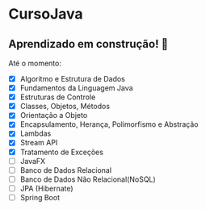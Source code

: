 # CursoJava

## Aprendizado em construção! 🚀

Até o momento:

- [x] Algoritmo e Estrutura de Dados
- [x] Fundamentos da Linguagem Java
- [x] Estruturas de Controle
- [x] Classes, Objetos, Métodos
- [x] Orientação a Objeto
- [x] Encapsulamento, Herança, Polimorfismo e Abstração
- [x] Lambdas
- [x] Stream API
- [x] Tratamento de Exceções
- [ ] JavaFX
- [ ] Banco de Dados Relacional
- [ ] Banco de Dados Não Relacional(NoSQL)
- [ ] JPA (Hibernate)
- [ ] Spring Boot
